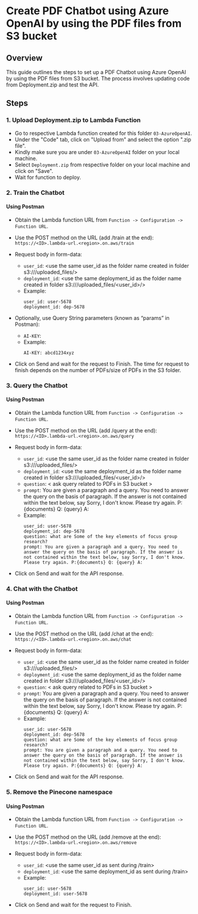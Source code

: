# Create PDF Chatbot using Azure OpenAI by using the PDF files from S3 bucket

## Overview

This guide outlines the steps to set up a PDF Chatbot using Azure OpenAI by using the PDF files from S3 bucket. The process involves updating code from Deployment.zip and test the API.

## Steps

### 1. Upload Deployment.zip to Lambda Function

- Go to respective Lambda function created for this folder `03-AzureOpenAI`.
- Under the "Code" tab, click on "Upload from" and select the option ".zip file".
- Kindly make sure you are under `03-AzureOpenAI` folder on your local machine.
- Select `Deployment.zip` from respective folder on your local machine and click on "Save". 
- Wait for function to deploy.


### 2. Train the Chatbot

#### Using Postman

- Obtain the Lambda function URL from `Function -> Configuration -> Function URL`.

- Use the POST method on the URL (add /train at the end): `https://<ID>.lambda-url.<region>.on.aws/train`

- Request body in form-data:
   - `user_id`: <use the same user_id as the folder name created in folder s3://<bucket-name>/uploaded_files/>
   - `deployment_id`: <use the same deployment_id as the folder name created in folder s3://<bucket-name>/uploaded_files/<user_id>/>
   - Example:
        ```
        user_id: user-5678
        deployment_id: dep-5678
        ```

- Optionally, use Query String parameters (known as “params” in Postman):
   - `AI-KEY`: <use-azure-ai-key-here>
   - Example: 
        ```
        AI-KEY: abcd1234xyz
        ```

- Click on Send and wait for the request to Finish. The time for request to finish depends on the number of PDFs/size of PDFs in the S3 folder.

### 3. Query the Chatbot

#### Using Postman

- Obtain the Lambda function URL from `Function -> Configuration -> Function URL`.

- Use the POST method on the URL (add /query at the end): `https://<ID>.lambda-url.<region>.on.aws/query`

- Request body in form-data:
   - `user_id`: <use the same user_id as the folder name created in folder s3://<bucket-name>/uploaded_files/>
   - `deployment_id`: <use the same deployment_id as the folder name created in folder s3://<bucket-name>/uploaded_files/<user_id>/>
   - `question`: < ask query related to PDFs in S3 bucket >
   - `prompt`: You are given a paragraph and a query. You need to answer the query on the basis of paragraph. If the answer is not contained within the text below, say Sorry, I don't know. Please try again. P:{documents} Q: {query} A: 
   - Example:
        ```
        user_id: user-5678
        deployment_id: dep-5678
        question: what are Some of the key elements of focus group research? 
        prompt: You are given a paragraph and a query. You need to answer the query on the basis of paragraph. If the answer is not contained within the text below, say Sorry, I don't know. Please try again. P:{documents} Q: {query} A: 
        ```
        
- Click on Send and wait for the API response.

### 4. Chat with the Chatbot

#### Using Postman

- Obtain the Lambda function URL from `Function -> Configuration -> Function URL`.

- Use the POST method on the URL (add /chat at the end): `https://<ID>.lambda-url.<region>.on.aws/chat`

- Request body in form-data:
   - `user_id`: <use the same user_id as the folder name created in folder s3://<bucket-name>/uploaded_files/>
   - `deployment_id`: <use the same deployment_id as the folder name created in folder s3://<bucket-name>/uploaded_files/<user_id>/>
   - `question`: < ask query related to PDFs in S3 bucket >
   - `prompt`: You are given a paragraph and a query. You need to answer the query on the basis of paragraph. If the answer is not contained within the text below, say Sorry, I don't know. Please try again. P:{documents} Q: {query} A: 
   - Example:
        ```
        user_id: user-5678
        deployment_id: dep-5678
        question: what are Some of the key elements of focus group research? 
        prompt: You are given a paragraph and a query. You need to answer the query on the basis of paragraph. If the answer is not contained within the text below, say Sorry, I don't know. Please try again. P:{documents} Q: {query} A: 
        ```
        
- Click on Send and wait for the API response.

### 5. Remove the Pinecone namespace

#### Using Postman

- Obtain the Lambda function URL from `Function -> Configuration -> Function URL`.

- Use the POST method on the URL (add /remove at the end): `https://<ID>.lambda-url.<region>.on.aws/remove`

- Request body in form-data:
   - `user_id`: <use the same user_id as sent during /train>
   - `deployment_id`: <use the same deployment_id as sent during /train>
   - Example:
        ```
        user_id: user-5678
        deployment_id: user-5678
        ```

- Click on Send and wait for the request to Finish.